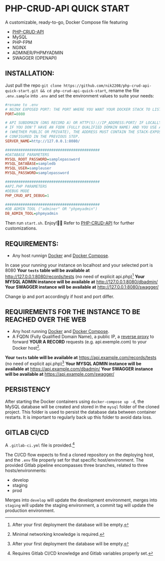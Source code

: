 # PHP-CRUD-API QUICK START
A customizable, ready-to-go, Docker Compose file featuring
- [PHP-CRUD-API](https://github.com/mevdschee/php-crud-api)
- MySQL
- PHP-FPM
- NGINX
- ADMINER/PHPMYADMIN
- SWAGGER (OPENAPI)

## INSTALLATION:

Just pull the repo `git clone https://github.com/nik2208/php-crud-api-quick-start.git && cd php-crud-api-quick-start`, rename the file `.env.sample` into `.env` and set the environment values to suite your needs:

```ini
#rename to .env
# NGINX EXPOSED PORT: THE PORT WHERE YOU WANT YOUR DOCKER STACK TO LISTEN.
PORT=8080

# API SUBDOMAIN (DNS RECORD A) OR HTTP(S)://IP_ADDRESS:PORT/ IF LOCALLY DEPLOYED
# IF YOU DON'T HAVE AN FQDN (FULLY QUALIFIED DOMAIN NAME) AND YOU USE AN IP ADDRESS
# (WHETHER PUBLIC OR PRIVATE), THE ADDRESS MUST CONTAIN THE STACK-EXPOSED PORT AS
# CONFIGURED IN THE PREVIOUS STEP.
SERVER_NAME=http://127.0.0.1:8080/

###########################################
#DATABASE PARAMETERS
MYSQL_ROOT_PASSWORD=samplepassword
MYSQL_DATABASE=sampledb
MYSQL_USER=sampleuser
MYSQL_PASSWORD=samplepassword

###########################################
#API.PHP PARAMETERS
#DEBUG MODE
PHP_CRUD_API_DEBUG=1

###########################################
#DB ADMIN TOOL ("adminer" OR "phpmyadmin")
DB_ADMIN_TOOL=phpmyadmin
```

Then run `start.sh`. Enjoy!🎉🚀
Refer to [PHP-CRUD-API](https://github.com/mevdschee/php-crud-api) for further customizations.

## REQUIREMENTS:
- Any host runnign [Docker](https://docs.docker.com/engine/install/) and [Docker Compose](https://docs.docker.com/compose/install/).

In case your running your instance on localhost and your selected port is 8080
**Your `tests` table will be available at**
http://127.0.0.1:8080/records/tests (no need of explicit api.php)[^1]
**Your MYSQL ADMIN instance will be available at**
http://127.0.0.1:8080/dbadmin/
**Your SWAGGER instance will be available at**
http://127.0.0.1:8080/swagger/

Change ip and port accordingly if host and port differ.

[^1]:After your first deployment the database will be empty.



## REQUIREMENTS FOR THE INSTANCE TO BE REACHED OVER THE WEB
- Any host running [Docker](https://docs.docker.com/engine/install/) and [Docker Compose](https://docs.docker.com/compose/install/).
- A FQDN (Fully Qualified Domain Name), a public IP, a [reverse proxy](https://nginxproxymanager.com/) to forward **YOUR A RECORD** requests (e.g. api.exemple.com) to your Docker host[^2].

**Your `tests` table will be available at**
https://api.example.com/records/tests (no need of explicit api.php)[^1]
**Your MYSQL ADMIN instance will be available at**
https://api.example.com/dbadmin/
**Your SWAGGER instance will be available at**
https://api.example.com/swagger/


[^2]:Minimal networking knowledge is required.

## PERSISTENCY
After starting the Docker containers using `docker-compose up -d`, the MySQL database will be created and stored in the `mysql` folder of the cloned project. This folder is used to persist the database data between container restarts. It is important to regularly back up this folder to avoid data loss.

## GITLAB CI/CD
A `.gitlab-ci.yml` file is provided.[^3]
[^3]:Requires Gitlab CI/CD knowledge and Gitlab variables properly set.

The CI/CD flow expects to find a cloned repository on the deploying host, and the `.env` file properly set for that specific host/environment.
The provided Gitlab pipeline encompasses three branches, related to three hosts/environments:
- develop
- staging
- prod

Merges into `develop` will update the development environment, merges into `staging` will update the staging environment, a commit tag will update the production environment.
